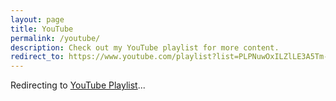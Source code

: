 ```yaml
---
layout: page
title: YouTube
permalink: /youtube/
description: Check out my YouTube playlist for more content.
redirect_to: https://www.youtube.com/playlist?list=PLPNuwOxILZlLE3A5Tm-YE3D2z2CI2fvov
---
```


Redirecting to [YouTube Playlist](https://www.youtube.com/playlist?list=PLPNuwOxILZlLE3A5Tm-YE3D2z2CI2fvov)... 